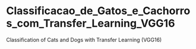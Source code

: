 # Classificacao_de_Gatos_e_Cachorros_com_Transfer_Learning_VGG16
Classification of Cats and Dogs with Transfer Learning (VGG16)
